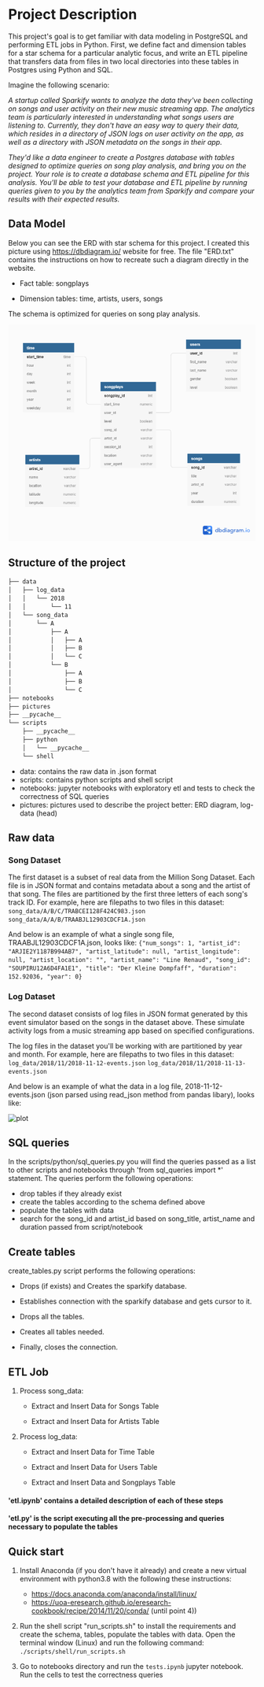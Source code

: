 # Project Description

This project's goal is to get familiar with data modeling in PostgreSQL and performing ETL jobs in Python. First, we define fact and dimension tables for a star schema for a particular analytic focus, and write an ETL pipeline that transfers data from files in two local directories into these tables in Postgres using Python and SQL.

Imagine the following scenario:

*A startup called Sparkify wants to analyze the data they've been collecting on songs and user activity on their new music streaming app. The analytics team is particularly interested in understanding what songs users are listening to. Currently, they don't have an easy way to query their data, which resides in a directory of JSON logs on user activity on the app, as well as a directory with JSON metadata on the songs in their app.*

*They'd like a data engineer to create a Postgres database with tables designed to optimize queries on song play analysis, and bring you on the project. Your role is to create a database schema and ETL pipeline for this analysis. You'll be able to test your database and ETL pipeline by running queries given to you by the analytics team from Sparkify and compare your results with their expected results.*


## Data Model 

Below you can see the ERD with star schema for this project. I created this picture using https://dbdiagram.io/ website for free. The file "ERD.txt" contains the instructions on how to recreate such a diagram directly in the website. 

- Fact table: songplays

- Dimension tables: time, artists, users, songs

The schema is optimized for queries on song play analysis.

![plot](./pictures/ERD.png)

## Structure of the project
```bash
├── data
│   ├── log_data
│   │   └── 2018
│   │       └── 11
│   └── song_data
│       └── A
│           ├── A
│           │   ├── A
│           │   ├── B
│           │   └── C
│           └── B
│               ├── A
│               ├── B
│               └── C
├── notebooks
├── pictures
├── __pycache__
└── scripts
    ├── __pycache__
    ├── python
    │   └── __pycache__
    └── shell
```

- data: contains the raw data in .json format
- scripts: contains python scripts and shell script 
- notebooks: jupyter notebooks with exploratory etl and tests to check the correctness of SQL queries
- pictures: pictures used to describe the project better: ERD diagram, log-data (head)

## Raw data

### Song Dataset
The first dataset is a subset of real data from the Million Song Dataset. Each file is in JSON format and contains metadata about a song and the artist of that song. The files are partitioned by the first three letters of each song's track ID. 
For example, here are filepaths to two files in this dataset:
```song_data/A/B/C/TRABCEI128F424C983.json```
```song_data/A/A/B/TRAABJL12903CDCF1A.json```

And below is an example of what a single song file, TRAABJL12903CDCF1A.json, looks like:
```{"num_songs": 1, "artist_id": "ARJIE2Y1187B994AB7", "artist_latitude": null, "artist_longitude": null, "artist_location": "", "artist_name": "Line Renaud", "song_id": "SOUPIRU12A6D4FA1E1", "title": "Der Kleine Dompfaff", "duration": 152.92036, "year": 0}```

### Log Dataset

The second dataset consists of log files in JSON format generated by this event simulator based on the songs in the dataset above. These simulate activity logs from a music streaming app based on specified configurations.

The log files in the dataset you'll be working with are partitioned by year and month. 
For example, here are filepaths to two files in this dataset:
```log_data/2018/11/2018-11-12-events.json```
```log_data/2018/11/2018-11-13-events.json```

And below is an example of what the data in a log file, 2018-11-12-events.json (json parsed using read_json method from pandas libary), looks like:

![plot](./pictures/log-data.png)

## SQL queries

In the scripts/python/sql_queries.py you will find the queries passed as a list to other scripts and notebooks through 'from sql_queries import \*' statement. The queries perform the following operations:

- drop tables if they already exist
- create the tables according to the schema defined above
- populate the tables with data
- search for the song_id and artist_id based on song_title, artist_name and duration passed from script/notebook 

## Create tables

create_tables.py script performs the following operations:

- Drops (if exists) and Creates the sparkify database. 
    
- Establishes connection with the sparkify database and gets cursor to it.  
    
- Drops all the tables.  
    
- Creates all tables needed. 
    
- Finally, closes the connection. 

## ETL Job

1) Process song_data:

    - Extract and Insert Data for Songs Table

    - Extract and Insert Data for Artists Table

2) Process log_data:

    - Extract and Insert Data for Time Table

    - Extract and Insert Data for Users Table

    - Extract and Insert Data and Songplays Table

#### 'etl.ipynb' contains a detailed description of each of these steps
#### 'etl.py' is the script executing all the pre-processing and queries necessary to populate the tables 

## Quick start

1) Install Anaconda (if you don't have it already) and create a new virtual environment with python3.8 with the following these instructions:
    - https://docs.anaconda.com/anaconda/install/linux/
    - https://uoa-eresearch.github.io/eresearch-cookbook/recipe/2014/11/20/conda/   (until point 4))

2) Run the shell script "run_scripts.sh" to install the requirements and create the schema, tables, populate the tables with data. Open the terminal window (Linux) and run the following command: ```./scripts/shell/run_scripts.sh```

3) Go to notebooks directory and run the `tests.ipynb` jupyter notebook. Run the cells to test the correctness queries
